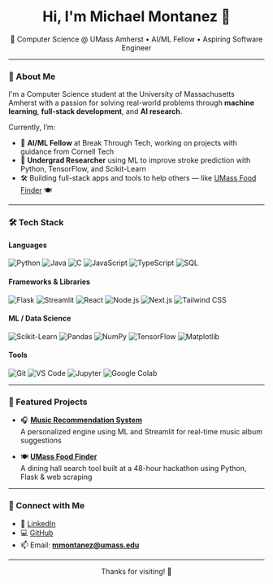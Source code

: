 <h1 align="center">Hi, I'm Michael Montanez 👋</h1>

<p align="center">
  📍 Computer Science @ UMass Amherst • AI/ML Fellow • Aspiring Software Engineer
</p>

---

### 🚀 About Me

I'm a Computer Science student at the University of Massachusetts Amherst with a passion for solving real-world problems through **machine learning**, **full-stack development**, and **AI research**. 

Currently, I’m:
- 🤖 **AI/ML Fellow** at Break Through Tech, working on projects with guidance from Cornell Tech  
- 🧠 **Undergrad Researcher** using ML to improve stroke prediction with Python, TensorFlow, and Scikit-Learn  
- 🛠️ Building full-stack apps and tools to help others — like [UMass Food Finder](https://github.com/montanezm1/umass-food-finder) 🍽️

---

### 🛠️ Tech Stack

#### **Languages**
![Python](https://img.shields.io/badge/Python-3776AB?style=for-the-badge&logo=python&logoColor=white)
![Java](https://img.shields.io/badge/Java-ED8B00?style=for-the-badge&logo=java&logoColor=white)
![C](https://img.shields.io/badge/C-00599C?style=for-the-badge&logo=c&logoColor=white)
![JavaScript](https://img.shields.io/badge/JavaScript-F7DF1E?style=for-the-badge&logo=javascript&logoColor=black)
![TypeScript](https://img.shields.io/badge/TypeScript-3178C6?style=for-the-badge&logo=typescript&logoColor=white)
![SQL](https://img.shields.io/badge/SQL-4479A1?style=for-the-badge&logo=postgresql&logoColor=white)

#### **Frameworks & Libraries**
![Flask](https://img.shields.io/badge/Flask-000000?style=for-the-badge&logo=flask&logoColor=white)
![Streamlit](https://img.shields.io/badge/Streamlit-FF4B4B?style=for-the-badge&logo=streamlit&logoColor=white)
![React](https://img.shields.io/badge/React-20232A?style=for-the-badge&logo=react&logoColor=61DAFB)
![Node.js](https://img.shields.io/badge/Node.js-339933?style=for-the-badge&logo=nodedotjs&logoColor=white)
![Next.js](https://img.shields.io/badge/Next.js-000000?style=for-the-badge&logo=nextdotjs&logoColor=white)
![Tailwind CSS](https://img.shields.io/badge/Tailwind-06B6D4?style=for-the-badge&logo=tailwindcss&logoColor=white)

#### **ML / Data Science**
![Scikit-Learn](https://img.shields.io/badge/Scikit--Learn-F7931E?style=for-the-badge&logo=scikit-learn&logoColor=white)
![Pandas](https://img.shields.io/badge/Pandas-150458?style=for-the-badge&logo=pandas&logoColor=white)
![NumPy](https://img.shields.io/badge/NumPy-013243?style=for-the-badge&logo=numpy&logoColor=white)
![TensorFlow](https://img.shields.io/badge/TensorFlow-FF6F00?style=for-the-badge&logo=tensorflow&logoColor=white)
![Matplotlib](https://img.shields.io/badge/Matplotlib-008080?style=for-the-badge&logo=matplotlib&logoColor=white)

#### **Tools**
![Git](https://img.shields.io/badge/Git-F05032?style=for-the-badge&logo=git&logoColor=white)
![VS Code](https://img.shields.io/badge/VS%20Code-007ACC?style=for-the-badge&logo=visual-studio-code&logoColor=white)
![Jupyter](https://img.shields.io/badge/Jupyter-F37626?style=for-the-badge&logo=jupyter&logoColor=white)
![Google Colab](https://img.shields.io/badge/Colab-F9AB00?style=for-the-badge&logo=googlecolab&logoColor=white)

---

### 📌 Featured Projects

- 🎧 [**Music Recommendation System**](https://github.com/montanezm1/music-rec-system)  
  A personalized engine using ML and Streamlit for real-time music album suggestions

- 🍽️ [**UMass Food Finder**](https://github.com/montanezm1/umass-food-finder)  
  A dining hall search tool built at a 48-hour hackathon using Python, Flask & web scraping

---

### 🤝 Connect with Me

- 💼 [LinkedIn](https://linkedin.com/in/michael-montanez-)
- 💻 [GitHub](https://github.com/montanezm1)
- 📫 Email: **mmontanez@umass.edu**

---

<p align="center">
  Thanks for visiting! 🚀
</p>
